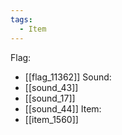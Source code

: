 ```yaml
---
tags:
  - Item
---
```

Flag:
- [[flag_11362]]
Sound:
- [[sound_43]]
- [[sound_17]]
- [[sound_44]]
Item:
- [[item_1560]]
